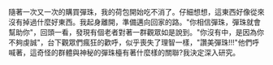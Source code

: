 隨著一次又一次的購買彈珠，我的荷包開始吃不消了。仔細想想，這東西好像從來沒有掉過什麼好東西。我起身離開，準備邁向回家的路。"你相信彈珠，彈珠就會幫助你"，回頭一看，發現有個老者對著一群觀眾如是說到。"你沒有中，是因為你不夠虔誠"，台下觀眾們瘋狂的歡呼，似乎喪失了理智一樣，"讚美彈珠!!!"他們呼喊著，這奇怪的群體與神秘的彈珠檯有著什麼樣的關聯?我決定深入研究。
